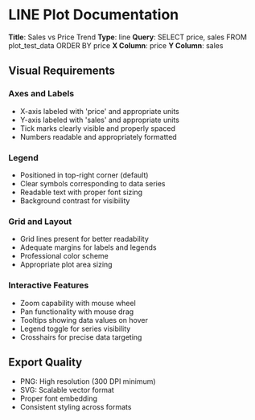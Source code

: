 # LINE Plot Documentation

**Title**: Sales vs Price Trend
**Type**: line
**Query**: SELECT price, sales FROM plot_test_data ORDER BY price
**X Column**: price
**Y Column**: sales

## Visual Requirements

### Axes and Labels
- X-axis labeled with 'price' and appropriate units
- Y-axis labeled with 'sales' and appropriate units
- Tick marks clearly visible and properly spaced
- Numbers readable and appropriately formatted

### Legend
- Positioned in top-right corner (default)
- Clear symbols corresponding to data series
- Readable text with proper font sizing
- Background contrast for visibility

### Grid and Layout
- Grid lines present for better readability
- Adequate margins for labels and legends
- Professional color scheme
- Appropriate plot area sizing

### Interactive Features
- Zoom capability with mouse wheel
- Pan functionality with mouse drag
- Tooltips showing data values on hover
- Legend toggle for series visibility
- Crosshairs for precise data targeting

## Export Quality
- PNG: High resolution (300 DPI minimum)
- SVG: Scalable vector format
- Proper font embedding
- Consistent styling across formats
